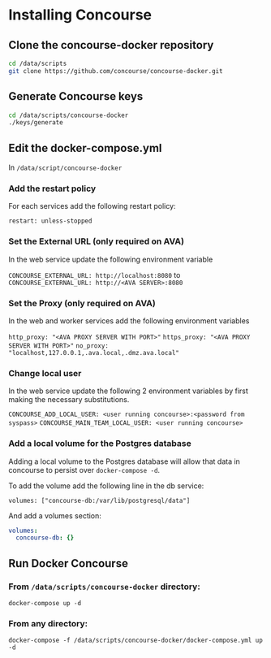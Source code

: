 # Installing Concourse

## Clone the concourse-docker repository

```bash
cd /data/scripts
git clone https://github.com/concourse/concourse-docker.git
```

## Generate Concourse keys

```bash
cd /data/scripts/concourse-docker
./keys/generate
```

## Edit the docker-compose.yml

In `/data/script/concourse-docker`

### Add the restart policy

For each services add the following restart policy:

`restart: unless-stopped`

### Set the External URL (only required on AVA)

In the web service update the following environment variable

`CONCOURSE_EXTERNAL_URL: http://localhost:8080` to `CONCOURSE_EXTERNAL_URL: http://<AVA SERVER>:8080`

### Set the Proxy (only required on AVA)

In the web and worker services add the following environment variables

`http_proxy: "<AVA PROXY SERVER WITH PORT>"`
`https_proxy: "<AVA PROXY SERVER WITH PORT>"`
`no_proxy: "localhost,127.0.0.1,.ava.local,.dmz.ava.local"`

### Change local user

In the web service update the following 2 environment variables by first making the necessary substitutions.

`CONCOURSE_ADD_LOCAL_USER: <user running concourse>:<password from syspass>`
`CONCOURSE_MAIN_TEAM_LOCAL_USER: <user running concourse>`

### Add a local volume for the Postgres database

Adding a local volume to the Postgres database will allow that data in concourse to persist over `docker-compose -d`.

To add the volume add the following line in the db service:

`volumes: ["concourse-db:/var/lib/postgresql/data"]`

And add a volumes section:

```yml
volumes:
  concourse-db: {}
```

## Run Docker Concourse

### From `/data/scripts/concourse-docker` directory:

`docker-compose up -d`

### From any directory:

`docker-compose -f /data/scripts/concourse-docker/docker-compose.yml up -d`
